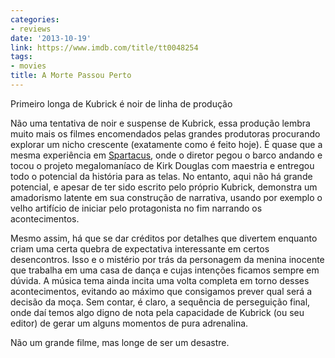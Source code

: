 ```yaml
---
categories:
- reviews
date: '2013-10-19'
link: https://www.imdb.com/title/tt0048254
tags:
- movies
title: A Morte Passou Perto
---
```


Primeiro longa de Kubrick é noir de linha de produção

Não uma tentativa de noir e suspense de Kubrick, essa produção lembra muito mais os filmes encomendados pelas grandes produtoras procurando explorar um nicho crescente (exatamente como é feito hoje). É quase que a mesma experiência em [Spartacus], onde o diretor pegou o barco andando e tocou o projeto megalomaníaco de Kirk Douglas com maestria e entregou todo o potencial da história para as telas. No entanto, aqui não há grande potencial, e apesar de ter sido escrito pelo próprio Kubrick, demonstra um amadorismo latente em sua construção de narrativa, usando por exemplo o velho artifício de iniciar pelo protagonista no fim narrando os acontecimentos.

Mesmo assim, há que se dar créditos por detalhes que divertem enquanto criam uma certa quebra de expectativa interessante em certos desencontros. Isso e o mistério por trás da personagem da menina inocente que trabalha em uma casa de dança e cujas intenções ficamos sempre em dúvida. A música tema ainda incita uma volta completa em torno desses acontecimentos, evitando ao máximo que consigamos prever qual será a decisão da moça. Sem contar, é claro, a sequência de perseguição final, onde daí temos algo digno de nota pela capacidade de Kubrick (ou seu editor) de gerar um alguns momentos de pura adrenalina.

Não um grande filme, mas longe de ser um desastre.

[Spartacus]: /spartacus